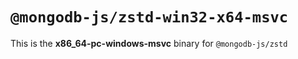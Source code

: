 # `@mongodb-js/zstd-win32-x64-msvc`

This is the **x86_64-pc-windows-msvc** binary for `@mongodb-js/zstd`
